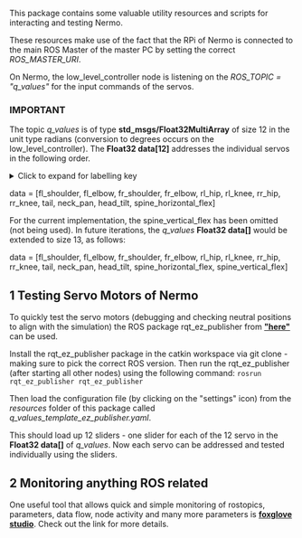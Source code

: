 This package contains some valuable utility resources and scripts for interacting and testing Nermo.

These resources make use of the fact that the RPi of Nermo is connected to the main ROS Master of the master PC by setting the correct _ROS_MASTER_URI_.

On Nermo, the low_level_controller node is listening on the _ROS_TOPIC = "q_values"_ for the input commands of the servos.

### IMPORTANT
The topic _q_values_ is of type **std_msgs/Float32MultiArray** of size 12 in the unit type radians (conversion to degrees occurs on the low_level_controller). The **Float32 data[12]** addresses the individual servos in the following order.

<details><summary>Click to expand for labelling key</summary>
- fl: front left 
- fr: front right 
- rl: rear left 
- rr: rear right 
</details>

data = [fl_shoulder, fl_elbow, fr_shoulder, fr_elbow, rl_hip, rl_knee, rr_hip, rr_knee, tail, neck_pan, head_tilt, spine_horizontal_flex]

For the current implementation, the spine_vertical_flex has been omitted (not being used). In future iterations, the _q_values_ **Float32 data[]** would be extended to size 13, as follows: 

data = [fl_shoulder, fl_elbow, fr_shoulder, fr_elbow, rl_hip, rl_knee, rr_hip, rr_knee, tail, neck_pan, head_tilt, spine_horizontal_flex, spine_vertical_flex]

## 1 Testing Servo Motors of Nermo
To quickly test the servo motors (debugging and checking neutral positions to align with the simulation) the ROS package rqt_ez_publisher from **["here"](http://wiki.ros.org/rqt_ez_publisher)** can be used. 

Install the rqt_ez_publisher package in the catkin workspace via git clone - making sure to pick the correct ROS version.
Then run the rqt_ez_publisher (after starting all other nodes) using the following command:
`rosrun rqt_ez_publisher rqt_ez_publisher`

Then load the configuration file (by clicking on the "settings" icon) from the _resources_ folder of this package called _q_values_template_ez_publisher.yaml_. 

This should load up 12 sliders - one slider for each of the 12 servo in the **Float32 data[]** of _q_values_. Now each servo can be addressed and tested individually using the sliders.

## 2 Monitoring anything ROS related
One useful tool that allows quick and simple monitoring of rostopics, parameters, data flow, node activity and many more parameters is **[foxglove studio](https://foxglove.dev/)**. Check out the link for more details.
